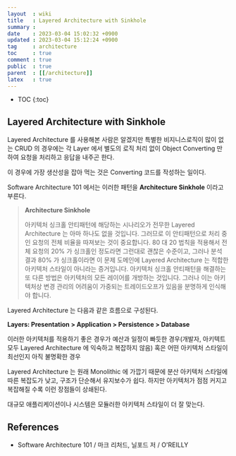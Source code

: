 ```yaml
---
layout  : wiki
title   : Layered Architecture with Sinkhole
summary : 
date    : 2023-03-04 15:02:32 +0900
updated : 2023-03-04 15:12:24 +0900
tag     : architecture
toc     : true
comment : true
public  : true
parent  : [[/architecture]]
latex   : true
---
```

* TOC
{:toc}

## Layered Architecture with Sinkhole

Layered Architecture 를 사용해본 사람은 알겠지만 특별한 비지니스로직이 많이 없는 CRUD 의 경우에는 각 Layer 에서 별도의 로직 처리 없이
Object Converting 만 하여 요청을 처리하고 응답을 내주곤 한다.

이 경우에 가장 생산성을 잡아 먹는 것은 Converting 코드를 작성하는 일이다.

Software Architecture 101 에서는 이러한 패턴을 __Architecture Sinkhole__ 이라고 부른다.

> __Architecture Sinkhole__
> 
> 아키텍처 싱크홀 안티패턴에 해당하는 시나리오가 전무한 Layered Architecture 는 아마 하나도 없을 것입니다. 그러므로 이 안티패턴으로 처리 중인 요청의 전체 비율을 따져보는 것이 중요합니다. 80 대 20 법칙을 적용해서 전체 요청의 20% 가 싱크홀인 정도라면 그런대로 괜찮은 수준이고, 그러나 분석 결과 80% 가 싱크홀이라면 이 문제 도메인에 Layered Architecture 는 적합한 아키텍처 스타일이 아니라는 증거입니다. 아키텍처 싱크홀 안티패턴을 해결하는 또 다른 방법은 아키텍처의 모든 레이어를 개방하는 것입니다. 그러나 이는 아키텍처상 변경 관리의 어려움이 가중되는 트레이드오프가 있음을 분명하게 인식해야 합니다.

Layered Architecture 는 다음과 같은 흐름으로 구성된다.

__Layers: Presentation > Application > Persistence > Database__

이러한 아키텍처를 적용하기 좋은 경우가 예산과 일정이 빠듯한 경우(개발자, 아키텍트 모두 Layered Architecture 에 익숙하고 복잡하지 않음) 혹은 어떤 아키텍처 스타일이 최선인지 아직 불명확한 경우

Layered Architecture 는 원래 Monolithic 에 가깝기 때문에 분산 아키텍처 스타일에 따른 복잡도가 낮고, 구조가 단순해서 유지보수가 쉽다. 하지만 아키텍처가 점점 커지고 복잡해질 수록 이런 장점들이 상쇄된다. 

대규모 애플리케이션이나 시스템은 모듈러한 아키텍처 스타일이 더 잘 맞는다.

## References

- Software Architecture 101 / 마크 리처드, 닐포드 저 / O'REILLY